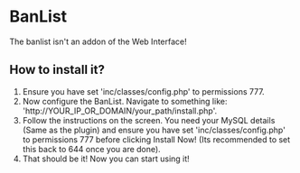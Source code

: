 # BanList

The banlist isn't an addon of the Web Interface!

## How to install it?

1. Ensure you have set 'inc/classes/config.php' to permissions 777.
2. Now configure the BanList. Navigate to something like: 'http://YOUR\_IP\_OR\_DOMAIN/your\_path/install.php'.
3. Follow the instructions on the screen. You need your MySQL details \(Same as the plugin\) and ensure you have set 'inc/classes/config.php' to permissions 777 before clicking Install Now! \(Its recommended to set this back to 644 once you are done\).
4. That should be it! Now you can start using it!

